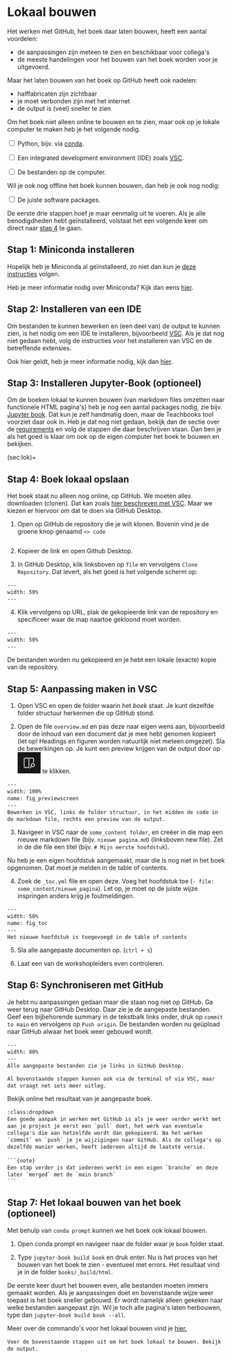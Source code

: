# Lokaal bouwen
Het werken met GitHub, het boek daar laten bouwen, heeft een aantal voordelen: 
- de aanpassingen zijn meteen te zien en beschikbaar voor collega's
- de meeste handelingen voor het bouwen van het boek worden voor je uitgevoerd.

Maar het laten bouwen van het boek op GitHub heeft ook nadelen:
- halffabricaten zijn zichtbaar
- je moet verbonden zijn met het internet
- de output is (veel) sneller te zien

Om het boek niet alleen online te bouwen en te zien, maar ook op je lokale computer te maken heb je het volgende nodig.

<label><input type="checkbox" class="box"> Python, bijv. via [conda](../Software/Anaconda.md).</input></label> 

<label><input type="checkbox" class="box"> Een integrated development environment (IDE) zoals [VSC](../Software/VSC.md).</input></label> 


<label><input type="checkbox" class="box"> De bestanden op de computer.</input></label> 

Wil je ook nog offline het boek kunnen bouwen, dan heb je ook nog nodig: 

<label><input type="checkbox" class="box"> De juiste software packages.</input></label> 

De eerste drie stappen hoef je maar eenmalig uit te voeren. Als je alle benodigdheden hebt geïnstalleerd, volstaat het een volgende keer om direct naar [stap 4](sec:lok) te gaan.

## Stap 1: Miniconda installeren
Hopelijk heb je Miniconda al geïnstalleerd, zo niet dan kun je [deze instructies](../Software/Anaconda.md) volgen. 

Heb je meer informatie nodig over Miniconda? Kijk dan eens [hier](https://teachbooks.io/learn-programming/install/python/miniconda.html).


## Stap 2: Installeren van een IDE
Om bestanden te kunnen bewerken en (een deel van) de output te kunnen zien, is het nodig om een IDE te installeren, bijvoorbeeld [VSC](../Software/VSC.md). Als je dat nog niet gedaan hebt, volg de instructies voor het installeren van VSC en de betreffende extensies.

Ook hier geldt, heb je meer informatie nodig, kijk dan [hier](https://teachbooks.io/learn-programming/install/ide/vsc.html).

## Stap 3: Installeren Jupyter-Book (optioneel)
Om de boeken lokaal te kunnen bouwen (van markdown files omzetten naar functionele HTML pagina's) heb je nog een aantal packages nodig, zie bijv. [Jupyter book](https://jupyterbook.org/en/stable/start/overview.html#install-jupyter-book). Dat kun je zelf handmatig doen, maar de Teachbooks tool voorziet daar ook in. Heb je dat nog niet gedaan, bekijk dan de sectie over de [requirements](seq:req) en volg de stappen die daar beschrijven staan. Dan ben je als het goed is klaar om ook op de eigen computer het boek te bouwen en bekijken.

(sec:lok)=
## Stap 4: Boek lokaal opslaan
Het boek staat nu alleen nog online, op GitHub. We moeten alles downloaden (clonen). Dat kan zoals [hier beschreven met VSC](https://learn.microsoft.com/en-us/azure/developer/javascript/how-to/with-visual-studio-code/clone-github-repository?tabs=activity-bar). Maar we kiezen er hiervoor om dat te doen via GitHub Desktop.

1. Open op GitHub de repository die je wilt klonen. Bovenin vind je de groene knop genaamd `<> code`

``` {figure} ./figures/gitdesktop1.png
```

2. Kopieer de link en open Github Desktop.

3. In GitHub Desktop, klik linksboven op `file` en vervolgens `Clone Repository`. Dat levert, als het goed is het volgende scherm op: 

``` {figure} ./figures/gitdesktop2.png
---
width: 50%
---
```

4. Klik vervolgens op URL, plak de gekopieerde link van de repository en specificeer waar de map naartoe gekloond moet worden. 

``` {figure} ./figures/gitdesktop3.png
---
width: 50%
---
```

De bestanden worden nu gekopieerd en je hebt een lokale (exacte) kopie van de repository.

## Stap 5: Aanpassing maken in VSC
1. Open VSC en open de folder waarin het *boek* staat. Je kunt dezelfde folder structuur herkennen die op GitHub stond. 

2. Open de file `overview.md` en pas deze naar eigen wens aan, bijvoorbeeld door de inhoud van een document dat je mee hebt genomen kopieert (let op! Headings en figuren worden natuurlijk niet meteen omgezet). Sla de bewerkingen op. Je kunt een preview krijgen van de output door op ![](./figures/vscpreview.PNG) te klikken.

```{figure} figures/vscpreviewscreen.png
---
width: 100%
name: fig_previewscreen
---
Bewerken in VSC, links de folder structuur, in het midden de code in de markdown file, rechts een preview van de output.
```

3. Navigeer in VSC naar de `some_content folder`, en creëer in die map een nieuwe markdown file (bijv. `nieuwe pagina.md`) (linksboven new file). Zet in de die file een titel (bijv. `# Mijn eerste hoofdstuk`).

Nu heb je een eigen hoofdstuk aangemaakt, maar die is nog niet in het boek opgenomen. Dat moet je melden in de table of contents. 

4. Zoek de `_toc.yml` file en open deze. Voeg het hoofdstuk toe (`- file: some_content/nieuwe_pagina`). Let op, je moet op de juiste wijze inspringen anders krijg je foutmeldingen.

```{figure} figures/toc.PNG
---
width: 50%
name: fig_toc
---
Het nieuwe hoofdstuk is toegevoegd in de table of contents
```

5. Sla alle aangepaste documenten op. (`ctrl + s`)

6. Laat een van de workshopleiders even controleren.

## Stap 6: Synchroniseren met GitHub
Je hebt nu aanpassingen gedaan maar die staan nog niet op GitHub. Ga weer terug naar GitHub Desktop. Daar zie je de aangepaste bestanden. Geef een bijbehorende summary in de tekstbalk links onder, druk op `commit to main` en vervolgens op `Push origin`. De bestanden worden nu geüpload naar GitHub alwaar het boek weer gebouwd wordt. 

```{figure} figures/gitdesktopedits.PNG
---
width: 80%
---
Alle aangepaste bestanden zie je links in GitHub Desktop.
```

```{note}
Al bovenstaande stappen kunnen ook via de terminal of via VSC, maar dat vraagt net iets meer uitleg.
```

Bekijk online het resultaat van je aangepaste boek.

````{tip}
:class:dropdown
Een goede aanpak in werken met GitHub is als je weer verder werkt met aan je project je eerst een `pull` doet, het werk van eventuele collega's die aan hetzelfde wordt dan gekopieerd. Na het werken `commit` en `push` je je wijzigingen naar GitHub. Als de collega's op dezelfde manier werken, heeft iedereen altijd de laatste versie.

```{note}
Een stap verder is dat iedereen werkt in een eigen `branche` en deze later `merged` met de `main branch`  
```
````

## Stap 7: Het lokaal bouwen van het boek (optioneel)
Met behulp van `conda prompt` kunnen we het boek ook lokaal bouwen. 

1. Open conda prompt en navigeer naar de folder waar je `book` folder staat.

2. Type `jupyter-book build book` en druk enter. Nu is het proces van het bouwen van het boek te zien - eventueel met errors. Het resultaat vind je in de folder `books/_build/html`. 

De eerste keer duurt het bouwen even, alle bestanden moeten immers gemaakt worden. Als je aanpassingen doet en bovenstaande wijze weer toepast is het boek sneller gebouwd. Er wordt namelijk alleen gekeken naar welke bestanden aangepast zijn. Wil je toch alle pagina's laten herbouwen, type dan `jupyter-book build book --all`. 

Meer over de commando's voor het lokaal bouwen vind je [hier.](https://jupyterbook.org/en/stable/start/build.html#build-your-books-html)

```{exercise} Lokaal bouwen
Voer de bovenstaande stappen uit om het boek lokaal te bouwen. Bekijk de output.
```

